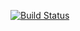 [![Build Status](https://travis-ci.com/sp010412/bootcamp-terminal-test.svg?branch=main)](https://travis-ci.com/sp010412/bootcamp-terminal-test)